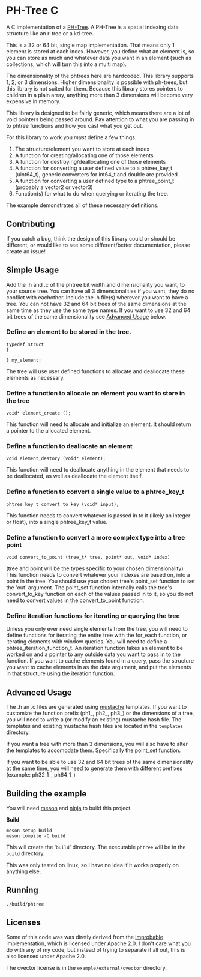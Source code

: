 # PH-Tree C

A C implementation of a [PH-Tree](https://tzaeschke.github.io/phtree-site/).  A PH-Tree is a spatial indexing data structure like an r-tree or a kd-tree.

This is a 32 or 64 bit, single map implementation.  That means only 1 element is stored at each index.  However, you define what an element is, so you can store as much and whatever data you want in an element (such as collections, which will turn this into a multi map).

The dimensionality of the phtrees here are hardcoded.  This library supports 1, 2, or 3 dimensions.  Higher dimensionality is possible with ph-trees, but this library is not suited for them.  Because this library stores pointers to children in a plain array, anything more than 3 dimensions will become very expensive in memory.

This library is designed to be fairly generic, which means there are a lot of void pointers being passed around.  Pay attention to what you are passing in to phtree functions and how you cast what you get out.

For this library to work you _must_ define a few things.
1. The structure/element you want to store at each index
2. A function for creating/allocating one of those elements
3. A function for destroying/deallocating one of those elements
4. A function for converting a user defined value to a phtree_key_t (uint64_t), generic converters for int64_t and double are provided
5. A function for converting a user defined type to a phtree_point_t (probably a vector2 or vector3)
6. Function(s) for what to do when querying or iterating the tree.

The example demonstrates all of these necessary definitions.


## Contributing

If you catch a bug, think the design of this library could or should be different, or would like to see some different/better documentation, please create an issue!


## Simple Usage

Add the .h and .c of the phtree bit width and dimensionality you want, to your source tree.  You can have all 3 dimensionalities if you want, they do no conflict with eachother.  Include the .h file(s) wherever you want to have a tree.  You can not have 32 and 64 bit trees of the same dimensions at the same time as they use the same type names.  If you want to use 32 and 64 bit trees of the same dimensionality see [Advanced Usage](#advanced-usage) below.

### Define an element to be stored in the tree.

```
typedef struct
{
  ...
} my_element;
```

The tree will use user defined functions to allocate and deallocate these elements as necessary.

### Define a function to allocate an element you want to store in the tree

`void* element_create ();`

This function will need to allocate and initialize an element.  It should return a pointer to the allocated element.

### Define a function to deallocate an element

`void element_destory (void* element);`

This function will need to deallocate anything in the element that needs to be deallocated, as well as deallocate the element itself.

### Define a function to convert a single value to a phtree_key_t

`phtree_key_t convert_to_key (void* input);`

This function needs to convert whatever is passed in to it (likely an integer or float), into a single phtree_key_t value.

### Define a function to convert a more complex type into a tree point

`void convert_to_point (tree_t* tree, point* out, void* index)`

(tree and point will be the types specific to your chosen dimensionality)
This function needs to convert whatever your indexes are based on, into a point in the tree.  You should use your chosen tree's point_set function to set the 'out' argument.  The point_set function internally calls the tree's convert_to_key function on each of the values passed in to it, so you do not need to convert values in the convert_to_point function.

### Define iteration functions for iterating or querying the tree

Unless you only ever need single elements from the tree, you will need to define functions for iterating the entire tree with the for_each function, or iterating elements with window queries.  You will need to define a phtree_iteration_function_t.  An iteration function takes an element to be worked on and a pointer to any outside data you want to pass in to the function.  If you want to cache elements found in a query, pass the structure you want to cache elements in as the data argument, and put the elements in that structure using the iteration function.


## Advanced Usage

The .h an .c files are generated using [mustache](https://mustache.github.io/) templates.  If you want to customize the function prefix (ph1_, ph2_, ph3_) or the dimensions of a tree, you will need to write a (or modify an existing) mustache hash file.  The templates and existing mustache hash files are located in the `templates` directory.

If you want a tree with more than 3 dimensions, you will also have to alter the templates to accomodate them.  Specifically the point_set function.

If you want to be able to use 32 and 64 bit trees of the same dimensionality at the same time, you will need to generate them with different prefixes (example: ph32_1_, ph64_1_)


## Building the example

You will need [meson](https://mesonbuild.com/Getting-meson.html) and [ninja](https://ninja-build.org/) to build this project.

**Build**

```
meson setup build
meson compile -C build
```

This will create the '`build`' directory.
The executable `phtree` will be in the `build` directory.

This was only tested on linux, so I have no idea if it works properly on anything else.


## Running

```
./build/phtree
```

## Licenses

Some of this code was was diretly derived from the [improbable](https://github.com/improbable-eng/phtree-cpp) implementation, which is licensed under Apache 2.0.  I don't care what you do with any of my code, but instead of trying to separate it all out, this is also licensed under Apache 2.0.

The cvector license is in the `example/external/cvector` directory.
